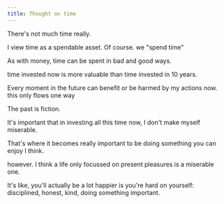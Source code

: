 ```yaml
---
title: Thought on time
---
```


There's not much time really.

I view time as a spendable asset. Of course. we "spend time"

As with money, time can be spent in bad and good ways.

time invested now is more valuable than time invested in 10 years.

Every moment in the future can benefit or be harmed by my actions now. this only flows one way

The past is fiction.

It's important that in investing all this time now, I don't make myself miserable.

That's where it becomes really important to be doing something you can enjoy I think.

however. I think a life only focussed on present pleasures is a miserable one.

It's like, you'll actually be a lot happier is you're hard on yourself: disciplined, honest, kind, doing something important. 

